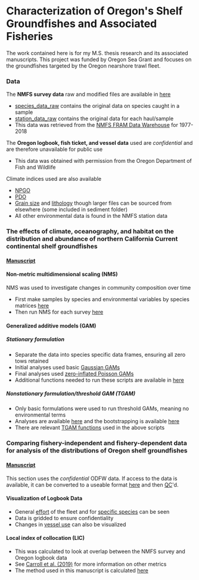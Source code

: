# Characterization of Oregon's Shelf Groundfishes and Associated Fisheries

The work contained here is for my M.S. thesis research and its associated manuscripts. This project was funded by Oregon Sea Grant and focuses on the groundfishes targeted by the Oregon nearshore trawl fleet.

### Data
The **NMFS survey data** raw and modified files are available in [here](data/NMFS_data/)
- [species_data_raw](data/NMFS_data/species_data_raw.csv/) contains the original data on species caught in a sample
- [station_data_raw](data/NMFS_data/station_data_raw.csv/) contains the original data for each haul/sample
- This data was retrieved from the [NMFS FRAM Data Warehouse](https://www.webapps.nwfsc.noaa.gov/data/map) for 1977-2018

The **Oregon logbook, fish ticket, and vessel data** used are _confidential_ and are therefore unavailable for public use
- This data was obtained with permission from the Oregon Department of Fish and Wildlife

Climate indices used are also available
- [NPGO](data/Environmental_data/NPGO.csv/)
- [PDO](data/Environmental_data/PDO/)
- [Grain size](data/Environmental_data/grain_df.Rdata) and [lithology](data/Environmental_data/lith_df.Rdata) though larger files can be sourced from elsewhere (some included in sediment folder)
- All other environmental data is found in the NMFS station data


### The effects of climate, oceanography, and habitat on the distribution and abundance of northern California Current continental shelf groundfishes
#### [Manuscript](https://doi.org/10.1111/fog.12553)
#### Non-metric multidimensional scaling (NMS)
NMS was used to investigate changes in community composition over time
- First make samples by species and environmental variables by species matrices [here](code/NMS_matrices.R/)
- Then run NMS for each survey [here](code/NMS_analysis.R/)

#### Generalized additive models (GAM)
##### Stationary formulation
- Separate the data into species specific data frames, ensuring all zero tows retained
- Initial analyses used basic [Gaussian GAMs](code/GAM_analysis.R/)
- Final analyses used [zero-inflated Poisson GAMs](code/ZIP_analysis.R/)
- Additional functions needed to run these scripts are available in [here](code/functions/)

##### Nonstationary formulation/threshold GAM (TGAM)
- Only basic formulations were used to run threshold GAMs, meaning no environmental terms
- Analyses are available [here](code/TGAM_analysis.R/) and the bootstrapping is available [here](code/TGAM_bootstrap.R/)
- There are relevant [TGAM functions](code/functions/TGAM_function.R/) used in the above scripts

### Comparing fishery-independent and fishery-dependent data for analysis of the distributions of Oregon shelf groundfishes
#### [Manuscript](https://doi.org/10.1016/j.fishres.2022.106553)
This section uses the _confidential_ ODFW data. If access to the data is available, it can be converted to a useable format [here](code/Access_import.R/) and then [QC](code/Logbook-Ticket_QC.R/)'d.
#### Visualization of Logbook Data
- General [effort](code/effort_visualization.R/) of the fleet and for [specific species](code/Logbook_visualization.R/) can be seen
- Data is gridded to ensure confidentiality
- Changes in [vessel use](code/Vessel_regression.R/) can also be visualized

#### Local index of collocation (LIC)
- This was calculated to look at overlap between the NMFS survey and Oregon logbook data
- See [Carroll et al. (2019)](https://doi.org/10.1111/geb.12984) for more information on other metrics
- The method used in this manuscript is calculated [here](code/LIC.R/)

